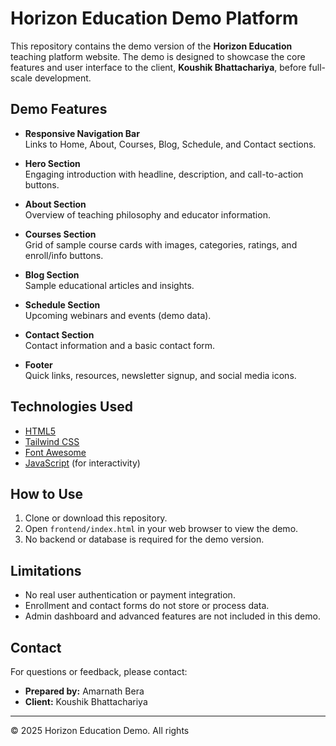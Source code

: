 # Horizon Education Demo Platform

This repository contains the demo version of the **Horizon Education** teaching platform website. The demo is designed to showcase the core features and user interface to the client, **Koushik Bhattachariya**, before full-scale development.

## Demo Features

- **Responsive Navigation Bar**  
  Links to Home, About, Courses, Blog, Schedule, and Contact sections.

- **Hero Section**  
  Engaging introduction with headline, description, and call-to-action buttons.

- **About Section**  
  Overview of teaching philosophy and educator information.

- **Courses Section**  
  Grid of sample course cards with images, categories, ratings, and enroll/info buttons.

- **Blog Section**  
  Sample educational articles and insights.

- **Schedule Section**  
  Upcoming webinars and events (demo data).

- **Contact Section**  
  Contact information and a basic contact form.

- **Footer**  
  Quick links, resources, newsletter signup, and social media icons.

## Technologies Used

- [HTML5](https://developer.mozilla.org/en-US/docs/Web/Guide/HTML/HTML5)
- [Tailwind CSS](https://tailwindcss.com/)
- [Font Awesome](https://fontawesome.com/)
- [JavaScript](https://developer.mozilla.org/en-US/docs/Web/JavaScript) (for interactivity)

## How to Use

1. Clone or download this repository.
2. Open `frontend/index.html` in your web browser to view the demo.
3. No backend or database is required for the demo version.

## Limitations

- No real user authentication or payment integration.
- Enrollment and contact forms do not store or process data.
- Admin dashboard and advanced features are not included in this demo.

## Contact

For questions or feedback, please contact:

- **Prepared by:** Amarnath Bera  
- **Client:** Koushik Bhattachariya

---

© 2025 Horizon Education Demo. All rights